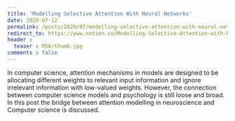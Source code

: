 ```yaml
---
title: 'Modelling Selective Attention With Neural Networks'
date: 2020-07-12
permalink: /posts/2020/07/modelling-selective-attention-with-neural-networks/
redirect_to: https://www.notion.so/Modelling-Selective-Attention-with-Neural-Networks-0fdbc1215da5468981afcfd0481f6a4d
header :
  teaser : MSA/thumb.jpg
comments : false
---
```

In computer science, attention mechanisms in models are designed to be allocating different weights to relevant input information and ignore irrelevant information with low-valued weights. However, the connection between computer science models and psychology is still loose and broad. In this post the bridge between attention modelling in neuroscience and Computer science is discussed.